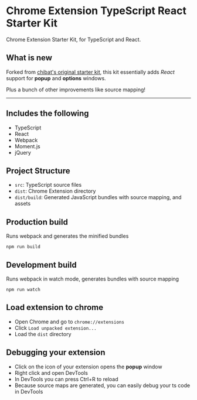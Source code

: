 # Chrome Extension TypeScript React Starter Kit

Chrome Extension Starter Kit, for TypeScript and React.

## What is new
Forked from [chibat's original starter kit](https://github.com/chibat/chrome-extension-typescript-starter), this kit essentially adds *React* support for **popup** and **options** windows.

Plus a bunch of other improvements like source mapping!

---

## Includes the following

- TypeScript
- React
- Webpack
- Moment.js
- jQuery

## Project Structure

- `src`: TypeScript source files
- `dist`: Chrome Extension directory
- `dist/build`: Generated JavaScript bundles with source mapping, and assets

## Production build
Runs webpack and generates the minified bundles
```
npm run build
```

## Development build
Runs webpack in watch mode, generates bundles with source mapping
```
npm run watch
```

## Load extension to chrome
- Open Chrome and go to `chrome://extensions`
- Click `Load unpacked extension...`
- Load the `dist` directory

## Debugging your extension
- Click on the icon of your extension opens the **popup** window
- Right click and open DevTools
- In DevTools you can press Ctrl+R to reload
- Because source maps are generated, you can easily debug your ts code in DevTools
